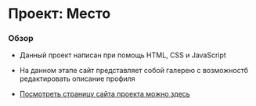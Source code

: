 # Проект: Место

### Обзор

* Данный проект написан при помощь HTML, CSS и JavaScript
* На данном этапе сайт представляет собой галерею с возможностб редактировать описание профиля

* [Посмотреть страницу сайта проекта можно здесь](https://morrisseyyy.github.io/mesto/)
